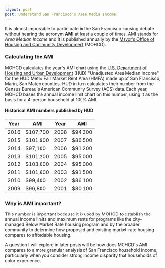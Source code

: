 ```yaml
---
layout: post
post: Understand San Francisco's Area Media Income
---
```


It is almost impossible to participate in the San Francisco housing debate without hearing the acronym **AMI** at least a couple of times. AMI stands for *Area Median Income* and it is published annually by the [Mayor’s Office of Housing and Community Development](http://sfmohcd.org/) (MOHCD).

### Calculating the AMI

MOHCD calculates the year's AMI chart using the [U.S. Department of Housing and Urban Development](https://www.huduser.gov/portal/datasets/il.html) (HUD) "Unadjusted Area Median Income" for the HUD Metro Fair Market Rent Area (HMFA) made up of San Francisco, Marin, San Mateo counties. HUD in turn calculates their number from the Census Bureau's American Community Survey (ACS) data. Each year, MOHCD bases the annual income limit chart on this number, using it as the basis for a 4-person household at 100% AMI. 

#### Historical AMI numbers published by HUD
Year | AMI | Year | AMI
---- | --- | ---- | ---
2016 | $107,700 | 2008 | $94,300
2015 | $101,900 | 2007 | $86,500
2014 | $97,100 | 2006 | $91,200
2013 | $101,200 | 2005 | $95,000
2012 | $103,000 | 2004 | $95,000
2011 | $101,600 | 2003 | $91,500
2010 | $99,400 | 2002 | $86,100
2009 | $96,800 | 2001 | $80,100

### Why is AMI important?

This number is important because it is used by MOHCD to establish the annual income limits and maximum rents for programs like the city-managed Below Market Rate housing program and by the broader community to determine how proposed and existing market-rate housing compares to affordable housing.

A question I will explore in later posts will be how does MOHCD's AMI compares to a more granular analysis of San Francisco household income, particularly when you consider strong income disparity that households of color experience.

